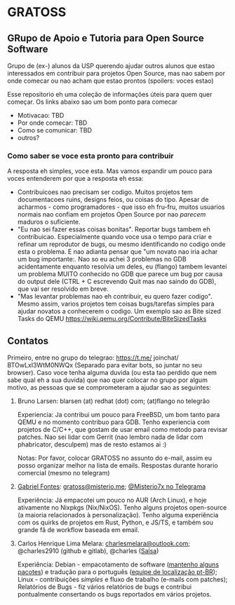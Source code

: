 # GRATOSS
## GRupo de Apoio e Tutoria para Open Source Software

Grupo de (ex-) alunos da USP querendo ajudar outros alunos que estao interessados em contribuir para projetos Open Source, mas nao sabem por onde comecar ou nao acham que estao prontos (spoilers: voces estao)


Esse repositorio  eh uma coleção de informações úteis para quem quer começar. Os links abaixo sao um bom ponto para comecar

* Motivacao: TBD
* Por onde comecar: TBD
* Como se comunicar: TBD
* outros?

### Como saber se voce esta pronto para contribuir

A resposta eh simples, voce esta. Mas vamos expandir um pouco para voces entenderem por que a resposta eh essa:

* Contribuicoes nao precisam ser codigo. Muitos projetos tem documentacoes ruins, designs feios, ou coisas do tipo. Apesar de acharmos - como programadores - que isso eh fru-fru, muitos usuarios normais nao confiam em projetos Open Source por nao _parecem_ maduros o suficiente.
* "Eu nao sei fazer essas coisas bonitas". Reportar bugs tambem eh contribuicao. Especialmente quando voce usa o tempo para criar e refinar um reprodutor de bugs, ou mesmo identificando no codigo onde esta o problema. E nao adianta pensar que "um novato nao iria achar um bug importante:. Nao so eu achei 3 problemas no GDB acidentamente enquanto resolvia um deles, eu (flango) tambem levantei um problema MUITO conhecido no GDB que parece um bug por causa do output dele (CTRL + C escrevendo Quit mas nao saindo do GDB), que vai ser resolvido em breve.
* "Mas levantar problemas nao eh contribuir, eu quero fazer codigo". Mesmo assim, varios projetos tem coisas bugs/tarefas simples para ajudar novatos a conhecerem o codigo. Um exemplo sao as Bite sized Tasks do QEMU https://wiki.qemu.org/Contribute/BiteSizedTasks

## Contatos

Primeiro, entre no grupo do telegrao: https://t.me/ joinchat/ BTOwLxI3WtM0NWQx (Separado para evitar bots, so juntar no seu browser).
Caso voce tenha alguma duvida (ou esta tao perdido que nem sabe qual eh a sua duvida) que nao quer colocar no grupo por algum motivo, as pessoas que se comprometeram a ajudar sao as seguintes:

1. Bruno Larsen: blarsen (at) redhat (dot) com; (at)flango no telegrão

    Experiencia: Ja contribui um pouco para FreeBSD, um bom tanto para QEMU e no momento contribuo para GDB. Tenho experiencia com projetos de C/C++, que gostam de usar email como metodo para revisar patches. Nao sei lidar com Gerrit (nao lembro nada de lidar com phabricator, desculpem) mas de resto estamos ai :)

    Notas: Por favor, colocar GRATOSS no assunto do e-mail, assim eu posso organizar melhor na lista de emails. Respostas durante horario comercial (mesmo no telegram)

2. [Gabriel Fontes](https://misterio.me): gratoss@misterio.me; [@Misterio7x no Telegrama](https://t.me/misterio7x)

    Experiência: Já empacotei um pouco no AUR (Arch Linux), e hoje ativamente no Nixpkgs (Nix/NixOS). Tenho alguns projetos open-source (a maioria relacionados à personalização). Tenho alguma experiência com os quirks de projetos em Rust, Python, e JS/TS, e também sou grande fã de workflow baseada em email.

3. Carlos Henrique Lima Melara: charlesmelara@outlook.com; @charles2910 (github
   e gitlab), @charles ([Salsa](https://salsa.debian.org))

    Experiência: Debian - empacotamento de software
    ([mantenho alguns pacotes](https://qa.debian.org/developer.php?email=charlesmelara%40outlook.com))
    e tradução para o português
    ([equipe de localização pt-BR](https://wiki.debian.org/Brasil/Traduzir));
    Linux - contribuições _simples_ e fluxo de trabalho (e-mails com patches);
    Relatórios de Bugs - fiz vários relatórios de bugs e contribui pontualmente
    consertando os bugs reportados em vários projetos.

